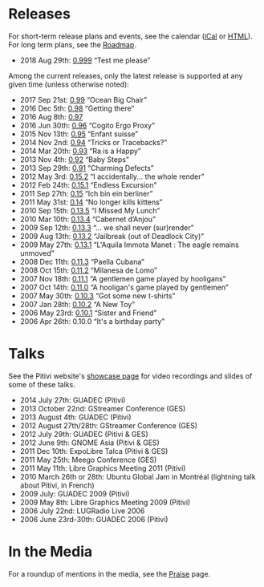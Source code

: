 # Releases

For short-term release plans and events, see the calendar
([iCal](https://www.google.com/calendar/ical/m4r5pf5da7c8kdba1cjq2d3jb4%40group.calendar.google.com/public/basic.ics)
or
[HTML](https://www.google.com/calendar/embed?src=m4r5pf5da7c8kdba1cjq2d3jb4%40group.calendar.google.com)).
For long term plans, see the [Roadmap](Roadmap.md).

-   2018 Aug 29th: [0.999](releases/0.999.md) “Test me please”

Among the current releases, only the latest release is supported at any
given time (unless otherwise noted):

-   2017 Sep 21st: [0.99](releases/0.99.md) “Ocean Big Chair”
-   2016 Dec 5th: [0.98](releases/0.98.md) “Getting there”
-   2016 Aug 8th: [0.97](releases/0.97.md)
-   2016 Jun 30th: [0.96](releases/0.96.md) “Cogito Ergo Proxy”
-   2015 Nov 13th: [0.95](releases/0.95.md) “Enfant suisse”
-   2014 Nov 2nd: [0.94](releases/0.94.md) “Tricks or Tracebacks?”
-   2014 Mar 20th: [0.93](releases/0.93.md) “Ra is a Happy”
-   2013 Nov 4th: [0.92](releases/0.92.md) “Baby Steps”
-   2013 Sep 29th: [0.91](releases/0.91.md) “Charming Defects”
-   2012 May 3rd: [0.15.2](releases/0.15.2.md) “I accidentally... the
    whole render”
-   2012 Feb 24th: [0.15.1](releases/0.15.1.md) “Endless Excursion”
-   2011 Sep 27th: [0.15](releases/0.15.md) “Ich bin ein berliner”
-   2011 May 31st: [0.14](releases/0.14.md) “No longer kills kittens”
-   2010 Sep 15th: [0.13.5](releases/0.13.5.md) “I Missed My Lunch”
-   2010 Mar 10th: [0.13.4](releases/0.13.4.md) “Cabernet d’Anjou”
-   2009 Sep 12th: [0.13.3](releases/0.13.3.md) “... we shall never
    (sur)render”
-   2009 Aug 13th: [0.13.2](releases/0.13.2.md) “Jailbreak (out of
    Deadlock City)”
-   2009 May 27th: [0.13.1](releases/0.13.1.md) “L'Aquila Immota Manet :
    The eagle remains unmoved”
-   2008 Dec 11th: [0.11.3](releases/0.11.3.md) “Paella Cubana”
-   2008 Oct 15th: [0.11.2](releases/0.11.2.md) “Milanesa de Lomo”
-   2007 Nov 18th: [0.11.1](releases/0.11.1.md) “A gentlemen game played
    by hooligans”
-   2007 Oct 14th: [0.11.0](releases/0.11.0.md) “A hooligan's game played
    by gentlemen”
-   2007 May 30th: [0.10.3](releases/0.10.3.md) “Got some new t-shirts”
-   2007 Jan 28th: [0.10.2](releases/0.10.2.md) “A New Toy”
-   2006 May 23rd: [0.10.1](releases/0.10.1.md) “Sister and Friend”
-   2006 Apr 26th: 0.10.0 “It's a birthday party”

# Talks

See the Pitivi website's [showcase
page](http://www.pitivi.org/?go=showcase) for video recordings and
slides of some of these talks.

-   2014 July 27th: GUADEC (Pitivi)
-   2013 October 22nd: GStreamer Conference (GES)
-   2013 August 4th: GUADEC (Pitivi)
-   2012 August 27th/28th: GStreamer Conference (GES)
-   2012 July 29th: GUADEC (Pitivi & GES)
-   2012 June 9th: GNOME Asia (Pitivi & GES)
-   2011 Dec 10th: ExpoLibre Talca (Pitivi & GES)
-   2011 May 25th: Meego Conference (GES)
-   2011 May 11th: Libre Graphics Meeting 2011 (Pitivi)
-   2010 March 26th or 28th: Ubuntu Global Jam in Montréal (lightning
    talk about Pitivi, in French)
-   2009 July: GUADEC 2009 (Pitivi)
-   2009 May 8th: Libre Graphics Meeting 2009 (Pitivi)
-   2006 July 22nd: LUGRadio Live 2006
-   2006 June 23rd-30th: GUADEC 2006 (Pitivi)

# In the Media

For a roundup of mentions in the media, see the
[Praise](Praise.md) page.
